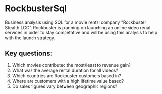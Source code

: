 # RockbusterSql
Business analysis using SQL for a movie rental company "Rockbuster Stealth LCC". 
Rockbuster is planning on launching an online video renal services in order to stay competative and will be using this analysis to help with the launch strategy.

## Key questions:
1. Which movies contributed the most/least to revenue gain?
2. What was the average rental duration for all videos?
3. Which countries are Rockbuster customers based in?
4.  Where are customers with a high lifetime value based?
5.  Do sales figures vary between geographic regions?



